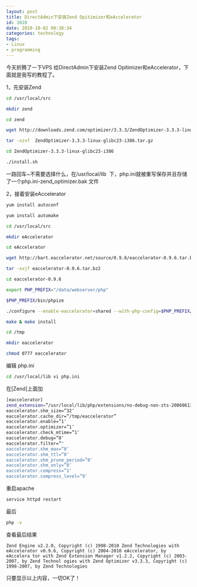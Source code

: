 ```yaml
---
layout: post
title: DirectAdmin下安装Zend Opitimizer和eAccelerator
id: 1028
date: 2010-10-02 00:38:34
categories: technology
tags:
- Linux
- programming
---
```


今天折腾了一下VPS 给DirectAdmin下安装Zend Opitimizer和eAccelerator，下面就是我写的教程了。 

<!-- more -->

1，先安装Zend 

``` bash
cd /usr/local/src

mkdir zend

cd zend

wget http://downloads.zend.com/optimizer/3.3.3/ZendOptimizer-3.3.3-linux-glibc23-i386.tar.gz

tar -xzvf  ZendOptimizer-3.3.3-linux-glibc23-i386.tar.gz

cd ZendOptimizer-3.3.3-linux-glibc23-i386

./install.sh
```



一路回车~不需要选择什么，在/usr/local/lib  下，php.ini就被重写保存并且存储了一个php.ini-zend_optimizer.bak 文件 

2，接着安装eAccelerator

``` bash
yum install autoconf

yum install automake

cd /usr/local/src

mkdir eAccelerator

cd eAccelerator

wget http://bart.eaccelerator.net/source/0.9.6/eaccelerator-0.9.6.tar.bz2

tar -xvjf eaccelerator-0.9.6.tar.bz2

cd eaccelerator-0.9.6

export PHP_PREFIX="/data/webserver/php"

$PHP_PREFIX/bin/phpize

./configure --enable-eaccelerator=shared --with-php-config=$PHP_PREFIX/bin/php-config

make & make install

cd /tmp

mkdir eaccelerator

chmod 0777 eaccelerator
```



编辑 php.ini 

``` bash
cd /usr/local/lib vi php.ini
```



在[Zend]上面加 

``` bash
[eaccelerator]
zend_extension=”/usr/local/lib/php/extensions/no-debug-non-zts-20060613/eaccelerator.so”
eaccelerator.shm_size=”32″
eaccelerator.cache_dir=”/tmp/eaccelerator”
eaccelerator.enable=”1″
eaccelerator.optimizer=”1″
eaccelerator.check_mtime=”1″
eaccelerator.debug=”0″
eaccelerator.filter=”"
eaccelerator.shm_max=”0″
eaccelerator.shm_ttl=”0″
eaccelerator.shm_prune_period=”0″
eaccelerator.shm_only=”0″
eaccelerator.compress=”1″
eaccelerator.compress_level=”9″
```

重启apache 

``` bash
service httpd restart
```

最后 

``` bash
php -v
```



查看最后结果 

``` 
Zend Engine v2.2.0, Copyright (c) 1998-2010 Zend Technologies with eAccelerator v0.9.6, Copyright (c) 2004-2010 eAccelerator, by eAccelera tor with Zend Extension Manager v1.2.2, Copyright (c) 2003-2007, by Zend Technol ogies with Zend Optimizer v3.3.3, Copyright (c) 1998-2007, by Zend Technologies
```

只要显示以上内容，一切OK了！